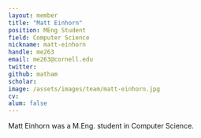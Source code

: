 ```yaml
---
layout: member
title: "Matt Einhorn"
position: MEng Student
field: Computer Science
nickname: matt-einhorn
handle: me263
email: me263@cornell.edu
twitter: 
github: matham
scholar: 
image: /assets/images/team/matt-einhorn.jpg
cv: 
alum: false
---
```

Matt Einhorn was a M.Eng. student in Computer Science.
